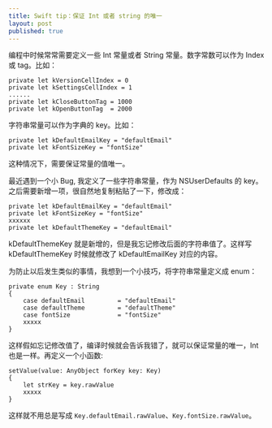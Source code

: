 ```yaml
---
title: Swift tip：保证 Int 或者 string 的唯一
layout: post
published: true
---
```


编程中时候常常需要定义一些 Int 常量或者 String 常量。数字常数可以作为 Index 或 tag。比如：

	private let kVersionCellIndex = 0
	private let kSettingsCellIndex = 1
	......
	private let kCloseButtonTag = 1000
	private let kOpenButtonTag  = 2000
	
字符串常量可以作为字典的 key。比如：

	private let kDefaultEmailKey = "defaultEmail"
	private let kFontSizeKey = "fontSize"
	
这种情况下，需要保证常量的值唯一。

最近遇到一个小 Bug, 我定义了一些字符串常量，作为 NSUserDefaults 的 key。之后需要新增一项，很自然地复制粘贴了一下，修改成：

	private let kDefaultEmailKey = "defaultEmail"
	private let kFontSizeKey = "fontSize"
	xxxxxx
	private let kDefaultThemeKey = "defaultEmail"
	
kDefaultThemeKey 就是新增的，但是我忘记修改后面的字符串值了。这样写 kDefaultThemeKey 时候就修改了 kDefaultEmailKey 对应的内容。

为防止以后发生类似的事情，我想到一个小技巧，将字符串常量定义成 enum：

	private enum Key : String
	{
	    case defaultEmail         = "defaultEmail"
	    case defaultTheme         = "defaultTheme"
	    case fontSize             = "fontSize"
	    xxxxx
	}
	
这样假如忘记修改值了，编译时候就会告诉我错了，就可以保证常量的唯一，Int 也是一样。再定义一个小函数:

	setValue(value: AnyObject forKey key: Key)
	{
		let strKey = key.rawValue
		xxxxx
	}

这样就不用总是写成 `Key.defaultEmail.rawValue`、`Key.fontSize.rawValue`。


